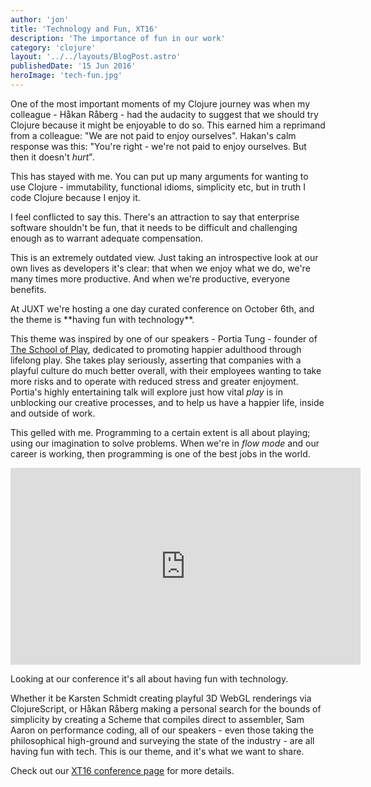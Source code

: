 ```yaml
---
author: 'jon'
title: 'Technology and Fun, XT16'
description: 'The importance of fun in our work'
category: 'clojure'
layout: '../../layouts/BlogPost.astro'
publishedDate: '15 Jun 2016'
heroImage: 'tech-fun.jpg'
---
```


One of the most important moments of my Clojure journey was when my
colleague - Håkan Råberg - had the audacity to suggest that we should
try Clojure because it might be enjoyable to do so. This earned him a
reprimand from a colleague: \"We are not paid to enjoy ourselves\".
Hakan's calm response was this: \"You're right - we're not paid to enjoy
ourselves. But then it doesn't _hurt_\".

This has stayed with me. You can put up many arguments for wanting to
use Clojure - immutability, functional idioms, simplicity etc, but in
truth I code Clojure because I enjoy it.

I feel conflicted to say this. There's an attraction to say that
enterprise software shouldn't be fun, that it needs to be difficult and
challenging enough as to warrant adequate compensation.

This is an extremely outdated view. Just taking an introspective look at
our own lives as developers it's clear: that when we enjoy what we do,
we're many times more productive. And when we're productive, everyone
benefits.

At JUXT we're hosting a one day curated conference on October 6th, and
the theme is \*\*having fun with technology\*\*.

This theme was inspired by one of our speakers - Portia Tung - founder
of [The School of Play](http://www.theschoolofplay.org), dedicated to
promoting happier adulthood through lifelong play. She takes play
seriously, asserting that companies with a playful culture do much
better overall, with their employees wanting to take more risks and to
operate with reduced stress and greater enjoyment. Portia's highly
entertaining talk will explore just how vital _play_ is in unblocking
our creative processes, and to help us have a happier life, inside and
outside of work.

This gelled with me. Programming to a certain extent is all about
playing; using our imagination to solve problems. When we're in _flow
mode_ and our career is working, then programming is one of the best
jobs in the world.

<iframe width="560" height="315" src="https://www.youtube.com/embed/pNzn6CIubKc" title="XT16 - Unleashing the Play Brain" frameborder="0" allow="accelerometer; autoplay; clipboard-write; encrypted-media; gyroscope; picture-in-picture" allowfullscreen></iframe>

Looking at our conference it's all about having fun with technology.

Whether it be Karsten Schmidt creating playful 3D WebGL renderings via
ClojureScript, or Håkan Råberg making a personal search for the bounds
of simplicity by creating a Scheme that compiles direct to assembler,
Sam Aaron on performance coding, all of our speakers - even those taking
the philosophical high-ground and surveying the state of the industry -
are all having fun with tech. This is our theme, and it's what we want
to share.

Check out our [XT16 conference page](https://juxt.pro/XT16.html) for
more details.
